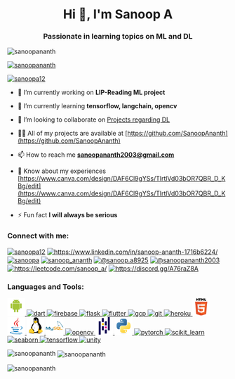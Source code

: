 <h1 align="center">Hi 👋, I'm Sanoop A</h1>
<h3 align="center">Passionate in learning topics on ML and DL</h3>

<p align="left"> <img src="https://komarev.com/ghpvc/?username=sanoopananth&label=Profile%20views&color=0e75b6&style=flat" alt="sanoopananth" /> </p>

<p align="left"> <a href="https://github.com/ryo-ma/github-profile-trophy"><img src="https://github-profile-trophy.vercel.app/?username=sanoopananth" alt="sanoopananth" /></a> </p>

<p align="left"> <a href="https://twitter.com/sanoopa12" target="blank"><img src="https://img.shields.io/twitter/follow/sanoopa12?logo=twitter&style=for-the-badge" alt="sanoopa12" /></a> </p>

- 🔭 I’m currently working on **LIP-Reading ML project**

- 🌱 I’m currently learning **tensorflow, langchain, opencv**

- 👯 I’m looking to collaborate on [Projects regarding DL](https://github.com/SanoopAnanth/Mask-detector.git)

- 👨‍💻 All of my projects are available at [https://github.com/SanoopAnanth](https://github.com/SanoopAnanth)

- 📫 How to reach me **sanoopananth2003@gmail.com**

- 📄 Know about my experiences [https://www.canva.com/design/DAF6Cl9gYSs/TlrtlVd03bOR7QBR_D_KBg/edit](https://www.canva.com/design/DAF6Cl9gYSs/TlrtlVd03bOR7QBR_D_KBg/edit)

- ⚡ Fun fact **I will always be serious**

<h3 align="left">Connect with me:</h3>
<p align="left">
<a href="https://twitter.com/sanoopa12" target="blank"><img align="center" src="https://raw.githubusercontent.com/rahuldkjain/github-profile-readme-generator/master/src/images/icons/Social/twitter.svg" alt="sanoopa12" height="30" width="40" /></a>
<a href="https://linkedin.com/in/https://www.linkedin.com/in/sanoop-ananth-1716b6224/" target="blank"><img align="center" src="https://raw.githubusercontent.com/rahuldkjain/github-profile-readme-generator/master/src/images/icons/Social/linked-in-alt.svg" alt="https://www.linkedin.com/in/sanoop-ananth-1716b6224/" height="30" width="40" /></a>
<a href="https://kaggle.com/sanoopa" target="blank"><img align="center" src="https://raw.githubusercontent.com/rahuldkjain/github-profile-readme-generator/master/src/images/icons/Social/kaggle.svg" alt="sanoopa" height="30" width="40" /></a>
<a href="https://instagram.com/sanoop_ananth" target="blank"><img align="center" src="https://raw.githubusercontent.com/rahuldkjain/github-profile-readme-generator/master/src/images/icons/Social/instagram.svg" alt="sanoop_ananth" height="30" width="40" /></a>
<a href="https://www.youtube.com/c/@sanoop.a8925" target="blank"><img align="center" src="https://raw.githubusercontent.com/rahuldkjain/github-profile-readme-generator/master/src/images/icons/Social/youtube.svg" alt="@sanoop.a8925" height="30" width="40" /></a>
<a href="https://www.hackerrank.com/@sanoopananth2003" target="blank"><img align="center" src="https://raw.githubusercontent.com/rahuldkjain/github-profile-readme-generator/master/src/images/icons/Social/hackerrank.svg" alt="@sanoopananth2003" height="30" width="40" /></a>
<a href="https://www.leetcode.com/https://leetcode.com/sanoop_a/" target="blank"><img align="center" src="https://raw.githubusercontent.com/rahuldkjain/github-profile-readme-generator/master/src/images/icons/Social/leet-code.svg" alt="https://leetcode.com/sanoop_a/" height="30" width="40" /></a>
<a href="https://discord.gg/https://discord.gg/A76raZ8A" target="blank"><img align="center" src="https://raw.githubusercontent.com/rahuldkjain/github-profile-readme-generator/master/src/images/icons/Social/discord.svg" alt="https://discord.gg/A76raZ8A" height="30" width="40" /></a>
</p>

<h3 align="left">Languages and Tools:</h3>
<p align="left"> <a href="https://developer.android.com" target="_blank" rel="noreferrer"> <img src="https://raw.githubusercontent.com/devicons/devicon/master/icons/android/android-original-wordmark.svg" alt="android" width="40" height="40"/> </a> <a href="https://dart.dev" target="_blank" rel="noreferrer"> <img src="https://www.vectorlogo.zone/logos/dartlang/dartlang-icon.svg" alt="dart" width="40" height="40"/> </a> <a href="https://firebase.google.com/" target="_blank" rel="noreferrer"> <img src="https://www.vectorlogo.zone/logos/firebase/firebase-icon.svg" alt="firebase" width="40" height="40"/> </a> <a href="https://flask.palletsprojects.com/" target="_blank" rel="noreferrer"> <img src="https://www.vectorlogo.zone/logos/pocoo_flask/pocoo_flask-icon.svg" alt="flask" width="40" height="40"/> </a> <a href="https://flutter.dev" target="_blank" rel="noreferrer"> <img src="https://www.vectorlogo.zone/logos/flutterio/flutterio-icon.svg" alt="flutter" width="40" height="40"/> </a> <a href="https://cloud.google.com" target="_blank" rel="noreferrer"> <img src="https://www.vectorlogo.zone/logos/google_cloud/google_cloud-icon.svg" alt="gcp" width="40" height="40"/> </a> <a href="https://git-scm.com/" target="_blank" rel="noreferrer"> <img src="https://www.vectorlogo.zone/logos/git-scm/git-scm-icon.svg" alt="git" width="40" height="40"/> </a> <a href="https://heroku.com" target="_blank" rel="noreferrer"> <img src="https://www.vectorlogo.zone/logos/heroku/heroku-icon.svg" alt="heroku" width="40" height="40"/> </a> <a href="https://www.w3.org/html/" target="_blank" rel="noreferrer"> <img src="https://raw.githubusercontent.com/devicons/devicon/master/icons/html5/html5-original-wordmark.svg" alt="html5" width="40" height="40"/> </a> <a href="https://www.java.com" target="_blank" rel="noreferrer"> <img src="https://raw.githubusercontent.com/devicons/devicon/master/icons/java/java-original.svg" alt="java" width="40" height="40"/> </a> <a href="https://www.linux.org/" target="_blank" rel="noreferrer"> <img src="https://raw.githubusercontent.com/devicons/devicon/master/icons/linux/linux-original.svg" alt="linux" width="40" height="40"/> </a> <a href="https://www.mysql.com/" target="_blank" rel="noreferrer"> <img src="https://raw.githubusercontent.com/devicons/devicon/master/icons/mysql/mysql-original-wordmark.svg" alt="mysql" width="40" height="40"/> </a> <a href="https://opencv.org/" target="_blank" rel="noreferrer"> <img src="https://www.vectorlogo.zone/logos/opencv/opencv-icon.svg" alt="opencv" width="40" height="40"/> </a> <a href="https://pandas.pydata.org/" target="_blank" rel="noreferrer"> <img src="https://raw.githubusercontent.com/devicons/devicon/2ae2a900d2f041da66e950e4d48052658d850630/icons/pandas/pandas-original.svg" alt="pandas" width="40" height="40"/> </a> <a href="https://www.python.org" target="_blank" rel="noreferrer"> <img src="https://raw.githubusercontent.com/devicons/devicon/master/icons/python/python-original.svg" alt="python" width="40" height="40"/> </a> <a href="https://pytorch.org/" target="_blank" rel="noreferrer"> <img src="https://www.vectorlogo.zone/logos/pytorch/pytorch-icon.svg" alt="pytorch" width="40" height="40"/> </a> <a href="https://scikit-learn.org/" target="_blank" rel="noreferrer"> <img src="https://upload.wikimedia.org/wikipedia/commons/0/05/Scikit_learn_logo_small.svg" alt="scikit_learn" width="40" height="40"/> </a> <a href="https://seaborn.pydata.org/" target="_blank" rel="noreferrer"> <img src="https://seaborn.pydata.org/_images/logo-mark-lightbg.svg" alt="seaborn" width="40" height="40"/> </a> <a href="https://www.tensorflow.org" target="_blank" rel="noreferrer"> <img src="https://www.vectorlogo.zone/logos/tensorflow/tensorflow-icon.svg" alt="tensorflow" width="40" height="40"/> </a> <a href="https://unity.com/" target="_blank" rel="noreferrer"> <img src="https://www.vectorlogo.zone/logos/unity3d/unity3d-icon.svg" alt="unity" width="40" height="40"/> </a> </p>

<p><img align="left" src="https://github-readme-stats.vercel.app/api/top-langs?username=sanoopananth&show_icons=true&locale=en&layout=compact" alt="sanoopananth" /></p>

<p>&nbsp;<img align="center" src="https://github-readme-stats.vercel.app/api?username=sanoopananth&show_icons=true&locale=en" alt="sanoopananth" /></p>

<p><img align="center" src="https://github-readme-streak-stats.herokuapp.com/?user=sanoopananth&" alt="sanoopananth" /></p>

